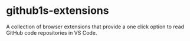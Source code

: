 # github1s-extensions
A collection of browser extensions that provide a one click option to read GitHub code repositories in VS Code.
